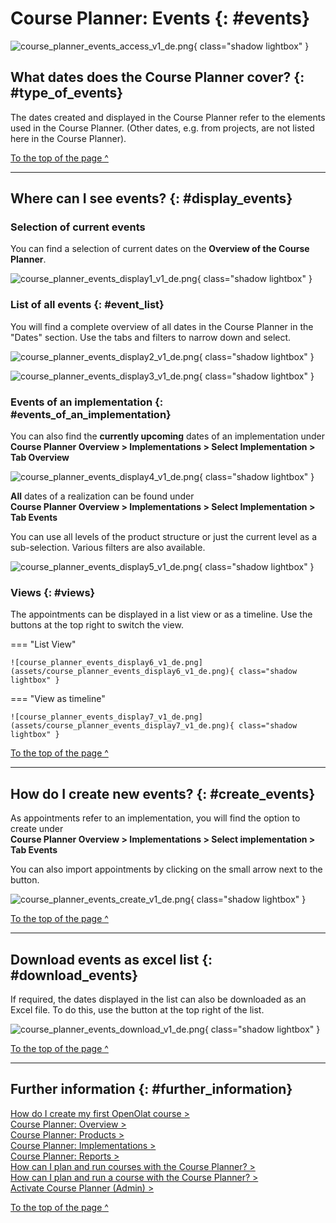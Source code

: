 # Course Planner: Events {: #events}


![course_planner_events_access_v1_de.png](assets/course_planner_events_access_v1_de.png){ class="shadow lightbox" }

## What dates does the Course Planner cover? {: #type_of_events}

The dates created and displayed in the Course Planner refer to the elements used in the Course Planner. (Other dates, e.g. from projects, are not listed here in the Course Planner).

[To the top of the page ^](#events)

---

## Where can I see events? {: #display_events}

### Selection of current events

You can find a selection of current dates on the **Overview of the Course Planner**.

![course_planner_events_display1_v1_de.png](assets/course_planner_events_display1_v1_de.png){ class="shadow lightbox" }


### List of all events {: #event_list}

You will find a complete overview of all dates in the Course Planner in the "Dates" section. Use the tabs and filters to narrow down and select.

![course_planner_events_display2_v1_de.png](assets/course_planner_events_display2_v1_de.png){ class="shadow lightbox" }

![course_planner_events_display3_v1_de.png](assets/course_planner_events_display3_v1_de.png){ class="shadow lightbox" }


### Events of an implementation {: #events_of_an_implementation}

You can also find the **currently upcoming** dates of an implementation under<br>
**Course Planner Overview > Implementations > Select Implementation > Tab Overview**

![course_planner_events_display4_v1_de.png](assets/course_planner_events_display4_v1_de.png){ class="shadow lightbox" }

**All** dates of a realization can be found under<br>
**Course Planner Overview > Implementations > Select Implementation > Tab Events**

You can use all levels of the product structure or just the current level as a sub-selection. Various filters are also available.

![course_planner_events_display5_v1_de.png](assets/course_planner_events_display5_v1_de.png){ class="shadow lightbox" }


### Views {: #views}

The appointments can be displayed in a list view or as a timeline. Use the buttons at the top right to switch the view.


=== "List View"

    ![course_planner_events_display6_v1_de.png](assets/course_planner_events_display6_v1_de.png){ class="shadow lightbox" }

=== "View as timeline"

    ![course_planner_events_display7_v1_de.png](assets/course_planner_events_display7_v1_de.png){ class="shadow lightbox" }

[To the top of the page ^](#events)


---

## How do I create new events? {: #create_events}

As appointments refer to an implementation, you will find the option to create under<br>
**Course Planner Overview > Implementations > Select implementation > Tab Events**

You can also import appointments by clicking on the small arrow next to the button.

![course_planner_events_create_v1_de.png](assets/course_planner_events_create_v1_de.png){ class="shadow lightbox" }

[To the top of the page ^](#events)


---


## Download events as excel list {: #download_events}

If required, the dates displayed in the list can also be downloaded as an Excel file. To do this, use the button at the top right of the list.

![course_planner_events_download_v1_de.png](assets/course_planner_events_download_v1_de.png){ class="shadow lightbox" }

[To the top of the page ^](#events)


---

## Further information {: #further_information}

[How do I create my first OpenOlat course >](../my_first_course/my_first_course.md)<br>
[Course Planner: Overview >](../../manual_user/area_modules/Course_Planner.md)<br>
[Course Planner: Products >](../../manual_user/area_modules/Course_Planner_Products.md)<br>
[Course Planner: Implementations >](../../manual_user/area_modules/Course_Planner_Implementations.md)<br>
[Course Planner: Reports >](../../manual_user/area_modules/Course_Planner_Reports.md)<br>
[How can I plan and run courses with the Course Planner? >](../../manual_how-to/course_planner_courses/course_planner_courses.md)<br>
[How can I plan and run a course with the Course Planner? >](../../manual_how-to/course_planner_curriculum/course_planner_curriculum.md)<br>
[Activate Course Planner (Admin) >](../../manual_admin/administration/Modules_Course_Planner.md)<br>

[To the top of the page ^](#events)









